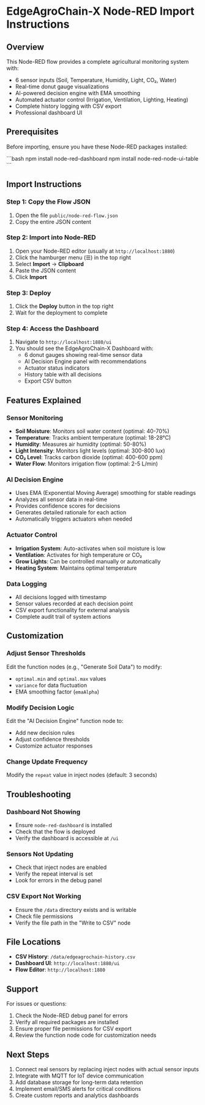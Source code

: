 # EdgeAgroChain-X Node-RED Import Instructions

## Overview
This Node-RED flow provides a complete agricultural monitoring system with:
- 6 sensor inputs (Soil, Temperature, Humidity, Light, CO₂, Water)
- Real-time donut gauge visualizations
- AI-powered decision engine with EMA smoothing
- Automated actuator control (Irrigation, Ventilation, Lighting, Heating)
- Complete history logging with CSV export
- Professional dashboard UI

## Prerequisites
Before importing, ensure you have these Node-RED packages installed:

\`\`\`bash
npm install node-red-dashboard
npm install node-red-node-ui-table
\`\`\`

## Import Instructions

### Step 1: Copy the Flow JSON
1. Open the file `public/node-red-flow.json`
2. Copy the entire JSON content

### Step 2: Import into Node-RED
1. Open your Node-RED editor (usually at `http://localhost:1880`)
2. Click the hamburger menu (☰) in the top right
3. Select **Import** → **Clipboard**
4. Paste the JSON content
5. Click **Import**

### Step 3: Deploy
1. Click the **Deploy** button in the top right
2. Wait for the deployment to complete

### Step 4: Access the Dashboard
1. Navigate to `http://localhost:1880/ui`
2. You should see the EdgeAgroChain-X Dashboard with:
   - 6 donut gauges showing real-time sensor data
   - AI Decision Engine panel with recommendations
   - Actuator status indicators
   - History table with all decisions
   - Export CSV button

## Features Explained

### Sensor Monitoring
- **Soil Moisture**: Monitors soil water content (optimal: 40-70%)
- **Temperature**: Tracks ambient temperature (optimal: 18-28°C)
- **Humidity**: Measures air humidity (optimal: 50-80%)
- **Light Intensity**: Monitors light levels (optimal: 300-800 lux)
- **CO₂ Level**: Tracks carbon dioxide (optimal: 400-600 ppm)
- **Water Flow**: Monitors irrigation flow (optimal: 2-5 L/min)

### AI Decision Engine
- Uses EMA (Exponential Moving Average) smoothing for stable readings
- Analyzes all sensor data in real-time
- Provides confidence scores for decisions
- Generates detailed rationale for each action
- Automatically triggers actuators when needed

### Actuator Control
- **Irrigation System**: Auto-activates when soil moisture is low
- **Ventilation**: Activates for high temperature or CO₂
- **Grow Lights**: Can be controlled manually or automatically
- **Heating System**: Maintains optimal temperature

### Data Logging
- All decisions logged with timestamp
- Sensor values recorded at each decision point
- CSV export functionality for external analysis
- Complete audit trail of system actions

## Customization

### Adjust Sensor Thresholds
Edit the function nodes (e.g., "Generate Soil Data") to modify:
- `optimal.min` and `optimal.max` values
- `variance` for data fluctuation
- EMA smoothing factor (`emaAlpha`)

### Modify Decision Logic
Edit the "AI Decision Engine" function node to:
- Add new decision rules
- Adjust confidence thresholds
- Customize actuator responses

### Change Update Frequency
Modify the `repeat` value in inject nodes (default: 3 seconds)

## Troubleshooting

### Dashboard Not Showing
- Ensure `node-red-dashboard` is installed
- Check that the flow is deployed
- Verify the dashboard is accessible at `/ui`

### Sensors Not Updating
- Check that inject nodes are enabled
- Verify the repeat interval is set
- Look for errors in the debug panel

### CSV Export Not Working
- Ensure the `/data` directory exists and is writable
- Check file permissions
- Verify the file path in the "Write to CSV" node

## File Locations
- **CSV History**: `/data/edgeagrochain-history.csv`
- **Dashboard UI**: `http://localhost:1880/ui`
- **Flow Editor**: `http://localhost:1880`

## Support
For issues or questions:
1. Check the Node-RED debug panel for errors
2. Verify all required packages are installed
3. Ensure proper file permissions for CSV export
4. Review the function node code for customization needs

## Next Steps
1. Connect real sensors by replacing inject nodes with actual sensor inputs
2. Integrate with MQTT for IoT device communication
3. Add database storage for long-term data retention
4. Implement email/SMS alerts for critical conditions
5. Create custom reports and analytics dashboards

